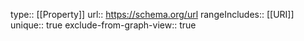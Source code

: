 type:: [[Property]]
url:: https://schema.org/url
rangeIncludes:: [[URI]]
unique:: true
exclude-from-graph-view:: true
